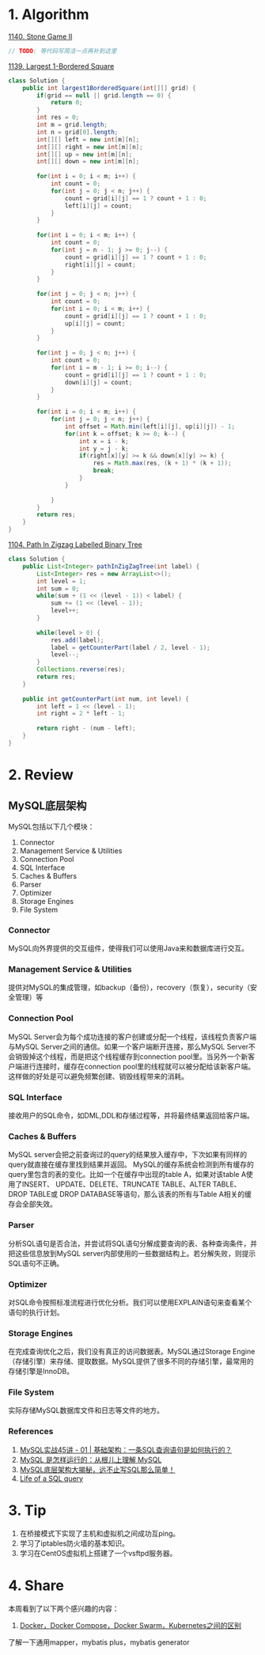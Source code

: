 # 1. Algorithm
[1140. Stone Game II](https://leetcode.com/problems/stone-game-ii/description/)
```java
// TODO: 等代码写简洁一点再补到这里
```

[1139. Largest 1-Bordered Square](https://leetcode.com/problems/largest-1-bordered-square/description/)
```java
class Solution {
    public int largest1BorderedSquare(int[][] grid) {
        if(grid == null || grid.length == 0) {
            return 0;
        }
        int res = 0;
        int m = grid.length;
        int n = grid[0].length;
        int[][] left = new int[m][n];
        int[][] right = new int[m][n];
        int[][] up = new int[m][n];
        int[][] down = new int[m][n];
        
        for(int i = 0; i < m; i++) {
            int count = 0;
            for(int j = 0; j < n; j++) {
                count = grid[i][j] == 1 ? count + 1 : 0;
                left[i][j] = count;
            }
        }
        
        for(int i = 0; i < m; i++) {
            int count = 0;
            for(int j = n - 1; j >= 0; j--) {
                count = grid[i][j] == 1 ? count + 1 : 0;
                right[i][j] = count;
            }
        }
        
        for(int j = 0; j < n; j++) {
            int count = 0;
            for(int i = 0; i < m; i++) {
                count = grid[i][j] == 1 ? count + 1 : 0;
                up[i][j] = count;
            }
        }
        
        for(int j = 0; j < n; j++) {
            int count = 0;
            for(int i = m - 1; i >= 0; i--) {
                count = grid[i][j] == 1 ? count + 1 : 0;
                down[i][j] = count;
            }
        }
        
        for(int i = 0; i < m; i++) {
            for(int j = 0; j < n; j++) {
                int offset = Math.min(left[i][j], up[i][j]) - 1;
                for(int k = offset; k >= 0; k--) {
                    int x = i - k;
                    int y = j - k;
                    if(right[x][y] >= k && down[x][y] >= k) {
                        res = Math.max(res, (k + 1) * (k + 1));
                        break;
                    }
                }
                
            }
        }
        return res;
    }
}


```

[1104. Path In Zigzag Labelled Binary Tree](https://leetcode.com/problems/path-in-zigzag-labelled-binary-tree/description/)
```java
class Solution {
    public List<Integer> pathInZigZagTree(int label) {
        List<Integer> res = new ArrayList<>();
        int level = 1;
        int sum = 0;
        while(sum + (1 << (level - 1)) < label) {
            sum += (1 << (level - 1));
            level++;
        }
        
        while(level > 0) {
            res.add(label);
            label = getCounterPart(label / 2, level - 1);
            level--;
        }
        Collections.reverse(res);
        return res;
    }
    
    public int getCounterPart(int num, int level) {
        int left = 1 << (level - 1);  
        int right = 2 * left - 1;  
        
        return right - (num - left);
    }
}
```

# 2. Review
## MySQL底层架构
MySQL包括以下几个模块：
  1. Connector
  2. Management Service & Utilities
  3. Connection Pool
  4. SQL Interface
  7. Caches & Buffers
  5. Parser
  6. Optimizer
  8. Storage Engines
  9. File System
  
### Connector 
MySQL向外界提供的交互组件，使得我们可以使用Java来和数据库进行交互。

### Management Service & Utilities
提供对MySQL的集成管理，如backup（备份），recovery（恢复），security（安全管理）等

### Connection Pool
MySQL Server会为每个成功连接的客户创建或分配一个线程，该线程负责客户端与MySQL Server之间的通信。如果一个客户端断开连接，那么MySQL Server不会销毁掉这个线程，而是把这个线程缓存到connection pool里。当另外一个新客户端进行连接时，缓存在connection pool里的线程就可以被分配给该新客户端。这样做的好处是可以避免频繁创建、销毁线程带来的消耗。

### SQL Interface
接收用户的SQL命令，如DML,DDL和存储过程等，并将最终结果返回给客户端。

### Caches & Buffers
MySQL server会把之前查询过的query的结果放入缓存中，下次如果有同样的query就直接在缓存里找到结果并返回。
MySQL的缓存系统会检测到所有缓存的query里包含的表的变化。比如一个在缓存中出现的table A，如果对该table A使用了INSERT、 UPDATE、DELETE、TRUNCATE TABLE、ALTER TABLE、DROP TABLE或 DROP DATABASE等语句，那么该表的所有与Table A相关的缓存会全部失效。

### Parser
分析SQL语句是否合法，并尝试将SQL语句分解成要查询的表、各种查询条件，并把这些信息放到MySQL server内部使用的一些数据结构上。若分解失败，则提示SQL语句不正确。

### Optimizer
对SQL命令按照标准流程进行优化分析。我们可以使用EXPLAIN语句来查看某个语句的执行计划。

### Storage Engines
在完成查询优化之后，我们没有真正的访问数据表。MySQL通过Storage Engine（存储引擎）来存储、提取数据。MySQL提供了很多不同的存储引擎，最常用的存储引擎是InnoDB。

### File System
实际存储MySQL数据库文件和日志等文件的地方。

### References
  1. [MySQL实战45讲 - 01 | 基础架构：一条SQL查询语句是如何执行的？](https://time.geekbang.org/column/article/68319)
  1. [MySQL 是怎样运行的：从根儿上理解 MySQL](https://juejin.im/book/5bffcbc9f265da614b11b731/section/5bffcbc9f265da61553a8bc9)
  1. [MySQL底层架构大揭秘，远不止写SQL那么简单！](https://mp.weixin.qq.com/s/GhFgpnmQ3_KEP46BjSi5dQ)
  1. [Life of a SQL query](https://numeracy.co/blog/life-of-a-sql-query)
  
  
# 3. Tip
  1. 在桥接模式下实现了主机和虚拟机之间成功互ping。
  1. 学习了iptables防火墙的基本知识。
  1. 学习在CentOS虚拟机上搭建了一个vsftpd服务器。


# 4. Share
本周看到了以下两个感兴趣的内容：
1. [Docker，Docker Compose，Docker Swarm，Kubernetes之间的区别](https://blog.csdn.net/notsaltedfish/article/details/80959913)


了解一下通用mapper，mybatis plus，mybatis generator
